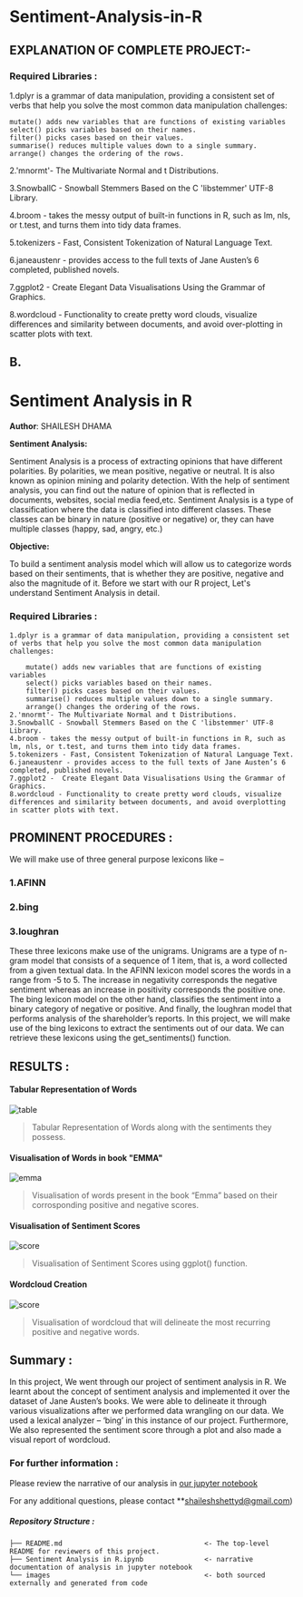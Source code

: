 # Sentiment-Analysis-in-R







## EXPLANATION OF COMPLETE PROJECT:-

### Required Libraries :

1.dplyr is a grammar of data manipulation, providing a consistent set of verbs that help you solve the most common data manipulation challenges:

    mutate() adds new variables that are functions of existing variables
    select() picks variables based on their names.
    filter() picks cases based on their values.
    summarise() reduces multiple values down to a single summary.
    arrange() changes the ordering of the rows.
    
2.'mnormt'- The Multivariate Normal and t Distributions.

3.SnowballC - Snowball Stemmers Based on the C 'libstemmer' UTF-8 Library.

4.broom - takes the messy output of built-in functions in R, such as lm, nls, or t.test, and turns them into tidy data frames.

5.tokenizers - Fast, Consistent Tokenization of Natural Language Text.

6.janeaustenr - provides access to the full texts of Jane Austen’s 6 completed, published novels.

7.ggplot2 -  Create Elegant Data Visualisations Using the Grammar of Graphics.

8.wordcloud - Functionality to create pretty word clouds, visualize differences and similarity between documents, and avoid over-plotting in scatter plots with text.

## B.

# Sentiment Analysis in R

**Author**: SHAILESH DHAMA

**Sentiment Analysis:**

Sentiment Analysis is a process of extracting opinions that have different polarities.
By polarities, we mean positive, negative or neutral. It is also known as opinion mining and polarity detection.
With the help of sentiment analysis, you can find out the nature of opinion that is reflected in documents, websites, social media feed,etc.
Sentiment Analysis is a type of classification where the data is classified into different classes.
These classes can be binary in nature (positive or negative) or, they can have multiple classes (happy, sad, angry, etc.)

**Objective:**

To build a sentiment analysis model which will allow us to categorize words based on their sentiments, that is whether they are positive, negative and also the magnitude of it.
Before we start with our R project, Let's understand Sentiment Analysis in detail.

### Required Libraries :

    1.dplyr is a grammar of data manipulation, providing a consistent set of verbs that help you solve the most common data manipulation    challenges:

        mutate() adds new variables that are functions of existing variables
        select() picks variables based on their names.
        filter() picks cases based on their values.
        summarise() reduces multiple values down to a single summary.
        arrange() changes the ordering of the rows.
    2.'mnormt'- The Multivariate Normal and t Distributions.
    3.SnowballC - Snowball Stemmers Based on the C 'libstemmer' UTF-8 Library.
    4.broom - takes the messy output of built-in functions in R, such as lm, nls, or t.test, and turns them into tidy data frames.
    5.tokenizers - Fast, Consistent Tokenization of Natural Language Text.
    6.janeaustenr - provides access to the full texts of Jane Austen’s 6 completed, published novels.
    7.ggplot2 -  Create Elegant Data Visualisations Using the Grammar of Graphics.
    8.wordcloud - Functionality to create pretty word clouds, visualize differences and similarity between documents, and avoid overplotting in scatter plots with text.

## PROMINENT PROCEDURES :

We will make use of three general purpose lexicons like –

### 1.AFINN
### 2.bing
### 3.loughran

These three lexicons make use of the unigrams.
Unigrams are a type of n-gram model that consists of a sequence of 1 item, that is, a word collected from a given textual data.
In the AFINN lexicon model scores the words in a range from -5 to 5.
The increase in negativity corresponds the negative sentiment whereas an increase in positivity corresponds the positive one.
The bing lexicon model on the other hand, classifies the sentiment into a binary category of negative or positive.
And finally, the loughran model that performs analysis of the shareholder’s reports.
In this project, we will make use of the bing lexicons to extract the sentiments out of our data.
We can retrieve these lexicons using the get_sentiments() function.

## RESULTS :

#### Tabular Representation of Words
![table](./SENTI.png)
> Tabular Representation of Words along with the sentiments they possess.

#### Visualisation of Words in book "EMMA"
![emma](./SentiImg1.jpg)
> Visualisation of words present in the book “Emma” based on their corrosponding positive and negative scores.

#### Visualisation of Sentiment Scores
![score](./SentiImg2.jpg)
> Visualisation of Sentiment Scores using ggplot() function.

#### Wordcloud Creation
![score](./SentiImg3.jpg)
> Visualisation of wordcloud that will delineate the most recurring positive and negative words.

## Summary :

In this project, We went through our project of sentiment analysis in R. We learnt about the concept of sentiment analysis and implemented it over the dataset of Jane Austen’s books. We were able to delineate it through various visualizations after we performed data wrangling on our data. We used a lexical analyzer – ‘bing’ in this instance of our project. Furthermore, We also represented the sentiment score through a plot and also made a visual report of wordcloud.

### For further information :

Please review the narrative of our analysis in [our jupyter notebook](./Sentiment%20Analysis%20in%20R.ipynb)

For any additional questions, please contact **shaileshshettyd@gmail.com)

##### Repository Structure :

```
├── README.md                                   <- The top-level README for reviewers of this project.
├── Sentiment Analysis in R.ipynb               <- narrative documentation of analysis in jupyter notebook
└── images                                      <- both sourced externally and generated from code
```
